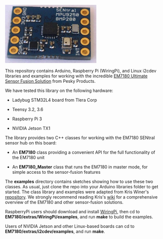 <a href="https://www.tindie.com/products/onehorse/ultimate-sensor-fusion-solution/"><img src="sentral.jpg" width=300></a>

This repository contains Arduino, Raspberry Pi (WiringPi), and Linux i2cdev
libraries and examples for working with the incredible <a
href="https://www.tindie.com/products/onehorse/ultimate-sensor-fusion-solution/">
EM7180 Ultimate Sensor Fusion Solution</a> from Pesky Products. 

We have tested this library on the following hardware:

* Ladybug STM32L4 board from Tlera Corp

* Teensy 3.2, 3.6

* Raspberry Pi 3

* NVIDIA Jetson TX1

The library provides two C++ classes for working with the EM7180 SENtral sensor hub on this board:

* An <b>EM7180</b> class providing a convenient API for the full functionality of the EM7180 unit

* An <b>EM7180_Master</b> class that runs the EM7180 in master mode, for simple access to the sensor-fusion features

The <b>examples</b> directory contains sketches showing how to use these two classes. As usual, just clone the repo
into your Arduino libraries folder to get started. The class library and
examples were adapted from Kris Winer's [repository](https://github.com/kriswiner/EM7180_SENtral_sensor_hub).
We strongly recommend reading Kris's  [wiki](https://github.com/kriswiner/EM7180_SENtral_sensor_hub/wiki) for
a comprehensive overview of the EM7180 and other sensor-fusion solutions.

RaspberryPi users should download and install [WiringPi](http://wiringpi.com/),
then cd to <b>EM7180/extras/WiringPi/examples</b>, and run <b>make</b>
to build the examples.

Users of NVIDIA Jetson and other Linux-based boards can cd to <b>EM7180/extras/i2cdev/examples</b>, and run <b>make</b>.
